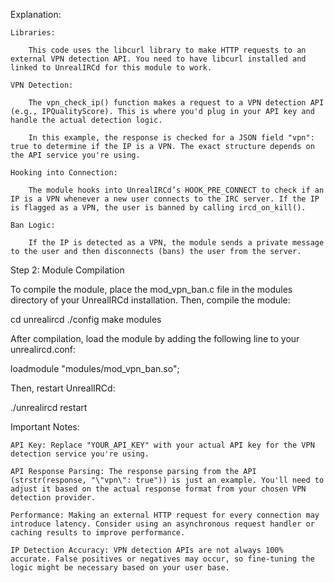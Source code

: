 Explanation:

    Libraries:

        This code uses the libcurl library to make HTTP requests to an external VPN detection API. You need to have libcurl installed and linked to UnrealIRCd for this module to work.

    VPN Detection:

        The vpn_check_ip() function makes a request to a VPN detection API (e.g., IPQualityScore). This is where you'd plug in your API key and handle the actual detection logic.

        In this example, the response is checked for a JSON field "vpn": true to determine if the IP is a VPN. The exact structure depends on the API service you're using.

    Hooking into Connection:

        The module hooks into UnrealIRCd’s HOOK_PRE_CONNECT to check if an IP is a VPN whenever a new user connects to the IRC server. If the IP is flagged as a VPN, the user is banned by calling ircd_on_kill().

    Ban Logic:

        If the IP is detected as a VPN, the module sends a private message to the user and then disconnects (bans) the user from the server.

Step 2: Module Compilation

To compile the module, place the mod_vpn_ban.c file in the modules directory of your UnrealIRCd installation. Then, compile the module:

cd unrealircd
./config
make modules

After compilation, load the module by adding the following line to your unrealircd.conf:

loadmodule "modules/mod_vpn_ban.so";

Then, restart UnrealIRCd:

./unrealircd restart

Important Notes:

    API Key: Replace "YOUR_API_KEY" with your actual API key for the VPN detection service you're using.

    API Response Parsing: The response parsing from the API (strstr(response, "\"vpn\": true")) is just an example. You'll need to adjust it based on the actual response format from your chosen VPN detection provider.

    Performance: Making an external HTTP request for every connection may introduce latency. Consider using an asynchronous request handler or caching results to improve performance.

    IP Detection Accuracy: VPN detection APIs are not always 100% accurate. False positives or negatives may occur, so fine-tuning the logic might be necessary based on your user base.


